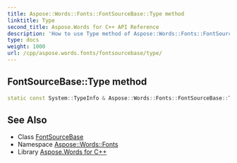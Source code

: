 ```yaml
---
title: Aspose::Words::Fonts::FontSourceBase::Type method
linktitle: Type
second_title: Aspose.Words for C++ API Reference
description: 'How to use Type method of Aspose::Words::Fonts::FontSourceBase class in C++.'
type: docs
weight: 1000
url: /cpp/aspose.words.fonts/fontsourcebase/type/
---
```

## FontSourceBase::Type method




```cpp
static const System::TypeInfo & Aspose::Words::Fonts::FontSourceBase::Type()
```

## See Also

* Class [FontSourceBase](../)
* Namespace [Aspose::Words::Fonts](../../)
* Library [Aspose.Words for C++](../../../)
